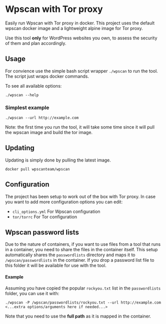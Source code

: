 # Wpscan with Tor proxy

Easily run Wpscan with Tor proxy in docker. This project uses the default wpscan docker image and a lightweight alpine image for Tor proxy.

Use this tool **only** for WordPress websites you own, to assess the security of them and plan accordingly.

## Usage

For convience use the simple bash script wrapper `./wpscan` to run the tool. The script just wraps docker commands.

To see all available options:
```
./wpscan --help
```

### Simplest example
```
./wpscan --url http://example.com
```

Note: the first time you run the tool, it will take some time since it will pull the wpscan image and build the tor image.

## Updating

Updating is simply done by pulling the latest image.

```
docker pull wpscanteam/wpscan
```

## Configuration

The project has been setup to work out of the box with Tor proxy. In case you want
to add more configuration options you can edit:

- `cli_options.yml` For Wpscan configuration
- `tor/torrc` For Tor configuration

## Wpscan password lists

Due to the nature of containers, if you want to use files from a tool that runs in a container,
you need to share the files in the container itself. This setup automatically shares
the `passwordlists` directory and  maps it to `/wpscan/passwordlists` in the container.
If you drop a password list file to this folder it will be available for use with the tool.

#### Example

Assuming you have copied the popular `rockyou.txt` list in the `passwordlists` folder,
you can use it with:

```
./wpscan -P /wpscan/passwordlists/rockyou.txt --url http://example.com  <...extra options/arguments here if needed...>
```

Note that you need to use the **full path** as it is mapped in the container.